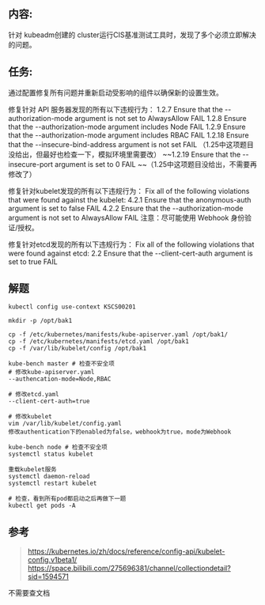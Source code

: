 ## 内容:
针对 kubeadm创建的 cluster运行CIS基准测试工具时，发现了多个必须立即解决的问题。

## 任务:
通过配置修复所有问题并重新启动受影响的组件以确保新的设置生效。

修复针对 API 服务器发现的所有以下违规行为：
1.2.7 Ensure that the --authorization-mode argument is not set to AlwaysAllow FAIL
1.2.8 Ensure that the --authorization-mode argument includes Node FAIL
1.2.9 Ensure that the --authorization-mode argument includes RBAC FAIL
1.2.18 Ensure that the --insecure-bind-address argument is not set FAIL （1.25中这项题目没给出，但最好也检查一下，模拟环境里需要改）
~~1.2.19 Ensure that the --insecure-port argument is set to 0 FAIL ~~（1.25中这项题目没给出，不需要再修改了）

修复针对kubelet发现的所有以下违规行为：
Fix all of the following violations that were found against the kubelet:
4.2.1 Ensure that the anonymous-auth argument is set to false FAIL
4.2.2 Ensure that the --authorization-mode argument is not set to AlwaysAllow FAIL
注意：尽可能使用 Webhook 身份验证/授权。

修复针对etcd发现的所有以下违规行为：
Fix all of the following violations that were found against etcd:
2.2 Ensure that the --client-cert-auth argument is set to true FAIL




## 解题
```shell
kubectl config use-context KSCS00201

mkdir -p /opt/bak1

cp -f /etc/kubernetes/manifests/kube-apiserver.yaml /opt/bak1/
cp -f /etc/kubernetes/manifests/etcd.yaml /opt/bak1
cp -f /var/lib/kubelet/config /opt/bak1

kube-bench master # 检查不安全项
# 修改kube-apiserver.yaml
--authencation-mode=Node,RBAC

# 修改etcd.yaml
--client-cert-auth=true

# 修改kubelet
vim /var/lib/kubelet/config.yaml
修改authentication下的enabled为false，webhook为true，mode为Webhook

kube-bench node # 检查不安全项
systemctl status kubelet

重载kubelet服务
systemctl daemon-reload
systemctl restart kubelet

# 检查，看到所有pod都启动之后再做下一题
kubectl get pods -A
```


## 参考
> https://kubernetes.io/zh/docs/reference/config-api/kubelet-config.v1beta1/
> https://space.bilibili.com/275696381/channel/collectiondetail?sid=1594571

不需要查文档